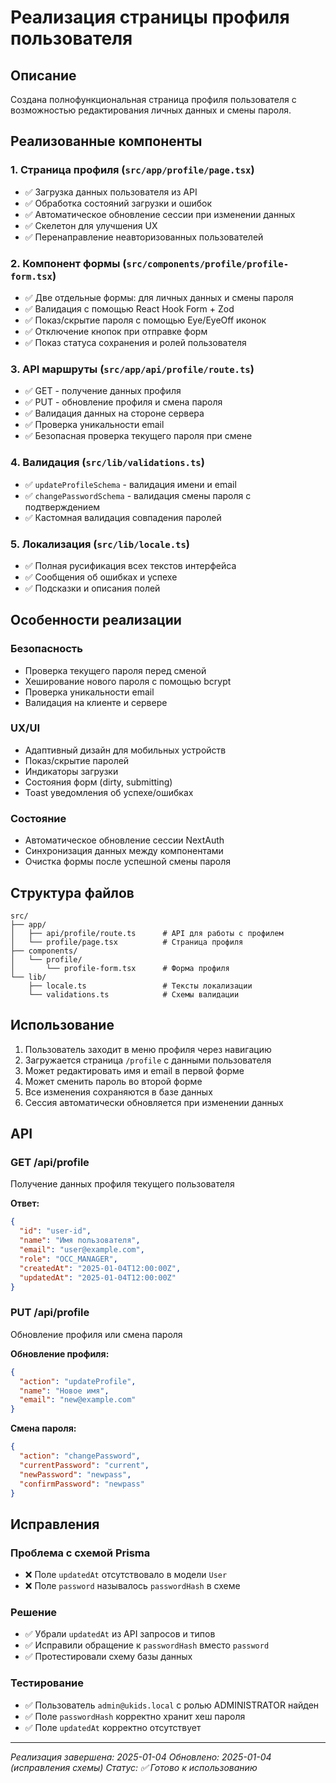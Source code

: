 # Реализация страницы профиля пользователя

## Описание
Создана полнофункциональная страница профиля пользователя с возможностью редактирования личных данных и смены пароля.

## Реализованные компоненты

### 1. Страница профиля (`src/app/profile/page.tsx`)
- ✅ Загрузка данных пользователя из API
- ✅ Обработка состояний загрузки и ошибок
- ✅ Автоматическое обновление сессии при изменении данных
- ✅ Скелетон для улучшения UX
- ✅ Перенаправление неавторизованных пользователей

### 2. Компонент формы (`src/components/profile/profile-form.tsx`)
- ✅ Две отдельные формы: для личных данных и смены пароля
- ✅ Валидация с помощью React Hook Form + Zod
- ✅ Показ/скрытие пароля с помощью Eye/EyeOff иконок
- ✅ Отключение кнопок при отправке форм
- ✅ Показ статуса сохранения и ролей пользователя

### 3. API маршруты (`src/app/api/profile/route.ts`)
- ✅ GET - получение данных профиля
- ✅ PUT - обновление профиля и смена пароля
- ✅ Валидация данных на стороне сервера
- ✅ Проверка уникальности email
- ✅ Безопасная проверка текущего пароля при смене

### 4. Валидация (`src/lib/validations.ts`)
- ✅ `updateProfileSchema` - валидация имени и email
- ✅ `changePasswordSchema` - валидация смены пароля с подтверждением
- ✅ Кастомная валидация совпадения паролей

### 5. Локализация (`src/lib/locale.ts`)
- ✅ Полная русификация всех текстов интерфейса
- ✅ Сообщения об ошибках и успехе
- ✅ Подсказки и описания полей

## Особенности реализации

### Безопасность
- Проверка текущего пароля перед сменой
- Хеширование нового пароля с помощью bcrypt
- Проверка уникальности email
- Валидация на клиенте и сервере

### UX/UI
- Адаптивный дизайн для мобильных устройств
- Показ/скрытие паролей
- Индикаторы загрузки
- Состояния форм (dirty, submitting)
- Toast уведомления об успехе/ошибках

### Состояние
- Автоматическое обновление сессии NextAuth
- Синхронизация данных между компонентами
- Очистка формы после успешной смены пароля

## Структура файлов

```
src/
├── app/
│   ├── api/profile/route.ts      # API для работы с профилем
│   └── profile/page.tsx          # Страница профиля
├── components/
│   └── profile/
│       └── profile-form.tsx      # Форма профиля
└── lib/
    ├── locale.ts                 # Тексты локализации
    └── validations.ts            # Схемы валидации
```

## Использование

1. Пользователь заходит в меню профиля через навигацию
2. Загружается страница `/profile` с данными пользователя
3. Может редактировать имя и email в первой форме
4. Может сменить пароль во второй форме
5. Все изменения сохраняются в базе данных
6. Сессия автоматически обновляется при изменении данных

## API

### GET /api/profile
Получение данных профиля текущего пользователя

**Ответ:**
```json
{
  "id": "user-id",
  "name": "Имя пользователя",
  "email": "user@example.com",
  "role": "OCC_MANAGER",
  "createdAt": "2025-01-04T12:00:00Z",
  "updatedAt": "2025-01-04T12:00:00Z"
}
```

### PUT /api/profile
Обновление профиля или смена пароля

**Обновление профиля:**
```json
{
  "action": "updateProfile",
  "name": "Новое имя",
  "email": "new@example.com"
}
```

**Смена пароля:**
```json
{
  "action": "changePassword",
  "currentPassword": "current",
  "newPassword": "newpass",
  "confirmPassword": "newpass"
}
```

## Исправления

### Проблема с схемой Prisma
- ❌ Поле `updatedAt` отсутствовало в модели `User`
- ❌ Поле `password` называлось `passwordHash` в схеме

### Решение
- ✅ Убрали `updatedAt` из API запросов и типов
- ✅ Исправили обращение к `passwordHash` вместо `password`
- ✅ Протестировали схему базы данных

### Тестирование
- ✅ Пользователь `admin@ukids.local` с ролью ADMINISTRATOR найден
- ✅ Поле `passwordHash` корректно хранит хеш пароля
- ✅ Поле `updatedAt` корректно отсутствует

---

*Реализация завершена: 2025-01-04*
*Обновлено: 2025-01-04 (исправления схемы)*
*Статус: ✅ Готово к использованию*

